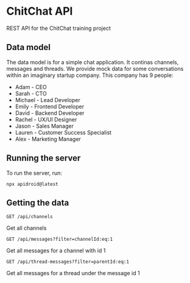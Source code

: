 # ChitChat API

REST API for the ChitChat training project

## Data model

The data model is for a simple chat application. It continas channels, messages and threads. We provide mock data for some conversations within an imaginary startup company. This company has 9 people:

- Adam - CEO
- Sarah - CTO
- Michael - Lead Developer
- Emily - Frontend Developer
- David - Backend Developer
- Rachel - UX/UI Designer
- Jason - Sales Manager
- Lauren - Customer Success Specialist
- Alex - Marketing Manager

## Running the server

To run the server, run:

```
npx apidroid@latest
```

## Getting the data

`GET /api/channels`

Get all channels

`GET /api/messages?filter=channelId:eq:1`

Get all messages for a channel with id 1

`GET /api/thread-messages?filter=parentId:eq:1`

Get all messages for a thread under the message id 1
